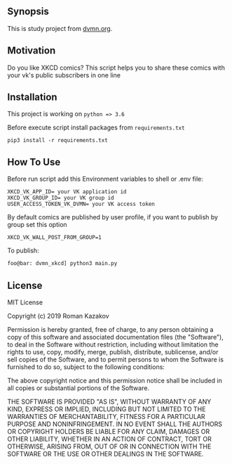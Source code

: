 ## Synopsis

This is study project from [dvmn.org](http://dvmn.org).

## Motivation

Do you like XKCD comics? This script helps you to share these comics with your vk's public subscribers in one line

## Installation

This project is working on `python => 3.6`

Before execute script install packages from ```requirements.txt```

```pip3 install -r requirements.txt``` 

## How To Use

Before run script add this Environment variables to shell or .env file:
 
```dotenv
XKCD_VK_APP_ID= your VK application id
XKCD_VK_GROUP_ID= your VK group id
USER_ACCESS_TOKEN_VK_DVMN= your VK access token
```

By default comics are published by user profile, if you want to publish by group set this option
```dotenv
XKCD_VK_WALL_POST_FROM_GROUP=1
```

To publish:

```bash
foo@bar: dvmn_xkcd] python3 main.py
```


## License

MIT License

Copyright (c) 2019 Roman Kazakov

Permission is hereby granted, free of charge, to any person obtaining a copy
of this software and associated documentation files (the "Software"), to deal
in the Software without restriction, including without limitation the rights
to use, copy, modify, merge, publish, distribute, sublicense, and/or sell
copies of the Software, and to permit persons to whom the Software is
furnished to do so, subject to the following conditions:

The above copyright notice and this permission notice shall be included in all
copies or substantial portions of the Software.

THE SOFTWARE IS PROVIDED "AS IS", WITHOUT WARRANTY OF ANY KIND, EXPRESS OR
IMPLIED, INCLUDING BUT NOT LIMITED TO THE WARRANTIES OF MERCHANTABILITY,
FITNESS FOR A PARTICULAR PURPOSE AND NONINFRINGEMENT. IN NO EVENT SHALL THE
AUTHORS OR COPYRIGHT HOLDERS BE LIABLE FOR ANY CLAIM, DAMAGES OR OTHER
LIABILITY, WHETHER IN AN ACTION OF CONTRACT, TORT OR OTHERWISE, ARISING FROM,
OUT OF OR IN CONNECTION WITH THE SOFTWARE OR THE USE OR OTHER DEALINGS IN THE
SOFTWARE.